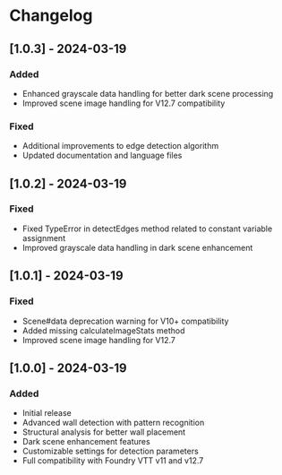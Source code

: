 # Changelog

## [1.0.3] - 2024-03-19
### Added
- Enhanced grayscale data handling for better dark scene processing
- Improved scene image handling for V12.7 compatibility
### Fixed
- Additional improvements to edge detection algorithm
- Updated documentation and language files

## [1.0.2] - 2024-03-19
### Fixed
- Fixed TypeError in detectEdges method related to constant variable assignment
- Improved grayscale data handling in dark scene enhancement

## [1.0.1] - 2024-03-19
### Fixed
- Scene#data deprecation warning for V10+ compatibility
- Added missing calculateImageStats method
- Improved scene image handling for V12.7

## [1.0.0] - 2024-03-19
### Added
- Initial release
- Advanced wall detection with pattern recognition
- Structural analysis for better wall placement
- Dark scene enhancement features
- Customizable settings for detection parameters
- Full compatibility with Foundry VTT v11 and v12.7 